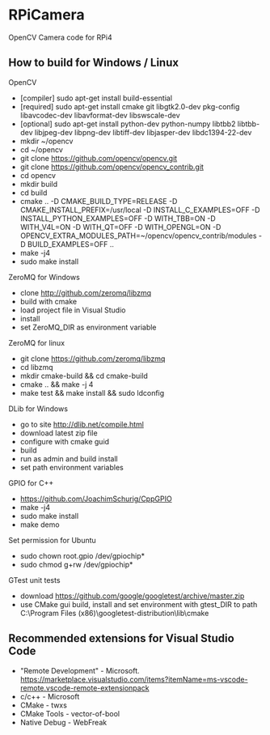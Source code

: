 # RPiCamera
OpenCV Camera code for RPi4

## How to build for Windows / Linux

OpenCV
* [compiler] sudo apt-get install build-essential
* [required] sudo apt-get install cmake git libgtk2.0-dev pkg-config libavcodec-dev libavformat-dev libswscale-dev
* [optional] sudo apt-get install python-dev python-numpy libtbb2 libtbb-dev libjpeg-dev libpng-dev libtiff-dev libjasper-dev libdc1394-22-dev
* mkdir ~/opencv
* cd ~/opencv
* git clone https://github.com/opencv/opencv.git
* git clone https://github.com/opencv/opencv_contrib.git
* cd opencv
* mkdir build
* cd build
* cmake .. -D CMAKE_BUILD_TYPE=RELEASE -D CMAKE_INSTALL_PREFIX=/usr/local -D INSTALL_C_EXAMPLES=OFF -D INSTALL_PYTHON_EXAMPLES=OFF -D WITH_TBB=ON -D WITH_V4L=ON -D WITH_QT=OFF -D WITH_OPENGL=ON -D OPENCV_EXTRA_MODULES_PATH=~/opencv/opencv_contrib/modules -D BUILD_EXAMPLES=OFF ..
* make -j4
* sudo make install


ZeroMQ for Windows

* clone http://github.com/zeromq/libzmq
* build with cmake
* load project file in Visual Studio
* install 
* set ZeroMQ_DIR as environment variable

ZeroMQ for linux
* git clone https://github.com/zeromq/libzmq
* cd libzmq
* mkdir cmake-build && cd cmake-build
* cmake .. && make -j 4
* make test && make install && sudo ldconfig

DLib for Windows
* go to site http://dlib.net/compile.html
* download latest zip file
* configure with cmake guid
* build
* run as admin and build install
* set path environment variables

GPIO for C++
* https://github.com/JoachimSchurig/CppGPIO
* make -j4
* sudo make install
* make demo

Set permission for Ubuntu
* sudo chown root.gpio /dev/gpiochip*
* sudo chmod g+rw /dev/gpiochip*


GTest unit tests
* download https://github.com/google/googletest/archive/master.zip
* use CMake gui
build, install and set environment with gtest_DIR to path C:\Program Files (x86)\googletest-distribution\lib\cmake

## Recommended extensions for Visual Studio Code
* "Remote Development" - Microsoft. https://marketplace.visualstudio.com/items?itemName=ms-vscode-remote.vscode-remote-extensionpack
* c/c++ - Microsoft
* CMake - twxs
* CMake Tools - vector-of-bool
* Native Debug - WebFreak
